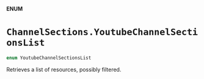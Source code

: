 **ENUM**

# `ChannelSections.YoutubeChannelSectionsList`

```swift
enum YoutubeChannelSectionsList
```

Retrieves a list of resources, possibly filtered.
